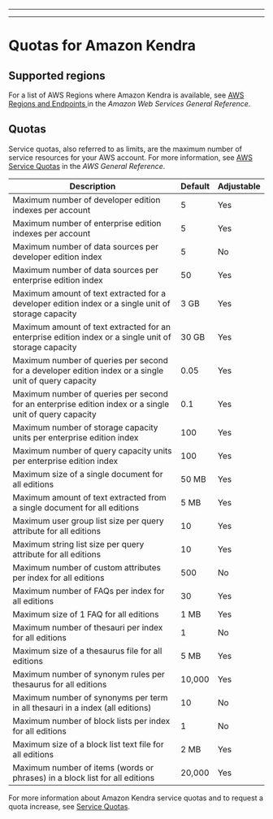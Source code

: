 --------

--------

# Quotas for Amazon Kendra<a name="quotas"></a>

## Supported regions<a name="regions"></a>

For a list of AWS Regions where Amazon Kendra is available, see [ AWS Regions and Endpoints ](https://docs.aws.amazon.com/general/latest/gr/kendra.html) in the *Amazon Web Services General Reference*\.

## Quotas<a name="quota-details"></a>

Service quotas, also referred to as limits, are the maximum number of service resources for your AWS account\. For more information, see [AWS Service Quotas](https://docs.aws.amazon.com/general/latest/gr/aws_service_limits.html) in the *AWS General Reference*\.




| Description | Default | Adjustable | 
| --- | --- | --- | 
| Maximum number of developer edition indexes per account | 5 | Yes | 
| Maximum number of enterprise edition indexes per account | 5 | Yes | 
| Maximum number of data sources per developer edition index | 5 | No | 
| Maximum number of data sources per enterprise edition index | 50 | Yes | 
| Maximum amount of text extracted for a developer edition index or a single unit of storage capacity | 3 GB | Yes | 
| Maximum amount of text extracted for an enterprise edition index or a single unit of storage capacity | 30 GB | Yes | 
| Maximum number of queries per second for a developer edition index or a single unit of query capacity | 0\.05 | Yes | 
| Maximum number of queries per second for an enterprise edition index or a single unit of query capacity | 0\.1 | Yes | 
| Maximum number of storage capacity units per enterprise edition index | 100 | Yes | 
| Maximum number of query capacity units per enterprise edition index | 100 | Yes | 
| Maximum size of a single document for all editions | 50 MB | Yes | 
| Maximum amount of text extracted from a single document for all editions | 5 MB | Yes | 
| Maximum user group list size per query attribute for all editions | 10 | Yes | 
| Maximum string list size per query attribute for all editions | 10 | Yes | 
| Maximum number of custom attributes per index for all editions | 500 | No | 
| Maximum number of FAQs per index for all editions | 30 | Yes | 
| Maximum size of 1 FAQ for all editions | 1 MB | Yes | 
| Maximum number of thesauri per index for all editions | 1 | No | 
| Maximum size of a thesaurus file for all editions | 5 MB | Yes | 
| Maximum number of synonym rules per thesaurus for all editions | 10,000 | Yes | 
| Maximum number of synonyms per term in all thesauri in a index \(all editions\) | 10 | No | 
| Maximum number of block lists per index for all editions | 1 | No | 
| Maximum size of a block list text file for all editions | 2 MB | Yes | 
| Maximum number of items \(words or phrases\) in a block list for all editions | 20,000 | Yes | 

For more information about Amazon Kendra service quotas and to request a quota increase, see [Service Quotas](https://console.aws.amazon.com/servicequotas/)\.